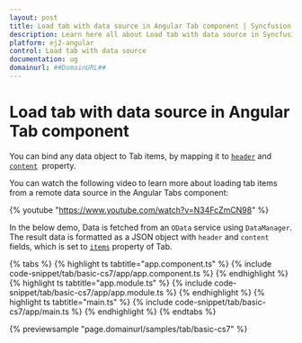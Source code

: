 ```yaml
---
layout: post
title: Load tab with data source in Angular Tab component | Syncfusion
description: Learn here all about Load tab with data source in Syncfusion Angular Tab component of Syncfusion Essential JS 2 and more.
platform: ej2-angular
control: Load tab with data source 
documentation: ug
domainurl: ##DomainURL##
---
```


# Load tab with data source in Angular Tab component

You can bind any data object to Tab items, by mapping it to [`header`](https://ej2.syncfusion.com/angular/documentation/api/tab/tabItem#header) and [`content`](https://ej2.syncfusion.com/angular/documentation/api/tab/tabItem#content)&nbsp; property.

You can watch the following video to learn more about loading tab items from a remote data source in the Angular Tabs component:

{% youtube "https://www.youtube.com/watch?v=N34FcZmCN98" %}

In the below demo, Data is fetched from an `OData` service using `DataManager`. The result data is formatted as a JSON object with `header` and `content` fields, which is set to [`items`](https://ej2.syncfusion.com/angular/documentation/api/accordion#items) property of Tab.

{% tabs %}
{% highlight ts tabtitle="app.component.ts" %}
{% include code-snippet/tab/basic-cs7/app/app.component.ts %}
{% endhighlight %}
{% highlight ts tabtitle="app.module.ts" %}
{% include code-snippet/tab/basic-cs7/app/app.module.ts %}
{% endhighlight %}
{% highlight ts tabtitle="main.ts" %}
{% include code-snippet/tab/basic-cs7/app/main.ts %}
{% endhighlight %}
{% endtabs %}
  
{% previewsample "page.domainurl/samples/tab/basic-cs7" %}
